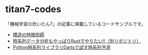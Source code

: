 # titan7-codes

「機械学習の炊いたん7」の記事に掲載しているコードサンプルです。
- [模造の特徴術師](https://github.com/ml-titans/titan7-codes/tree/main/Knockoff%20Featurist)
- [時系列データ分析もやっぱりRustでやりたい!!（別リポジトリ）](https://github.com/emergent/gochikika-rs)
- [Python時系列ライブラリDartsで試す時系列予測](https://github.com/ml-titans/titan7-codes/tree/main/Darts_Practice)

